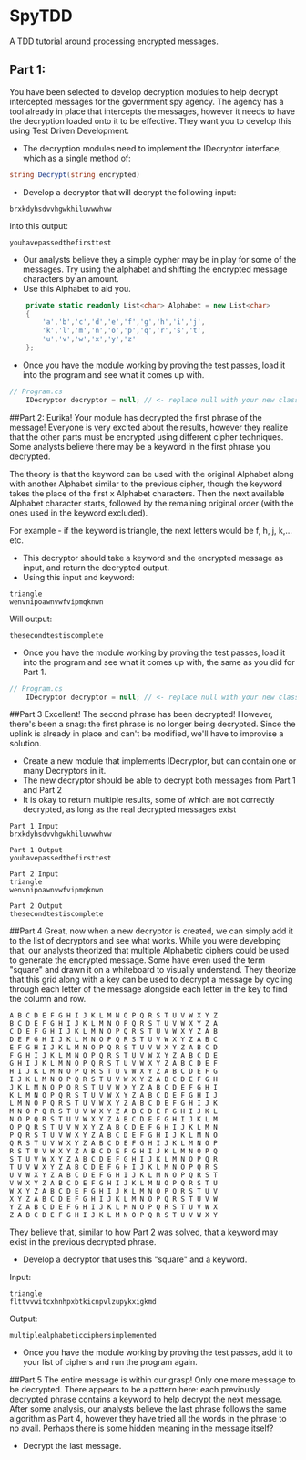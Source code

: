 # SpyTDD
A TDD tutorial around processing encrypted messages.

## Part 1:

You have been selected to develop decryption modules to help decrypt intercepted messages
 for the government spy agency. The agency has a tool already in place that intercepts 
 the messages,
however it needs to have the decryption loaded onto it to be effective. They want you to
 develop this using Test Driven Development.


- The decryption modules need to implement the IDecryptor interface, which as a single method of:
```csharp
string Decrypt(string encrypted)
```
- Develop a decryptor that will decrypt the following input:
```
brxkdyhsdvvhgwkhiluvwwhvw
```

into this output:
```
youhavepassedthefirsttest
```

- Our analysts believe they a simple cypher may be in play for some of the messages. Try using
 the alphabet and shifting the encrypted message characters by an amount.
- Use this Alphabet to aid you.

```csharp
	private static readonly List<char> Alphabet = new List<char>
	{
		'a','b','c','d','e','f','g','h','i','j',
		'k','l','m','n','o','p','q','r','s','t',
		'u','v','w','x','y','z'
	};
```

- Once you have the module working by proving the test passes, load it into the program and
 see what it comes up with.
```csharp
// Program.cs
	IDecryptor decryptor = null; // <- replace null with your new class.
```

##Part 2:
Eurika! Your module has decrypted the first phrase of the message! Everyone is very excited 
about the results, however they realize that the other parts must be
encrypted using different cipher techniques. Some analysts believe there may be a keyword in 
the first phrase you decrypted.

The theory is that the keyword can be used with the original Alphabet along with another
Alphabet similar to the previous cipher, though the keyword takes the place of the
first x Alphabet characters. Then the next available Alphabet character starts, followed
by the remaining original order (with the ones used in the keyword excluded).

For example - if the keyword is triangle, the next letters would be f, h, j, k,... etc.

- This decryptor should take a keyword and the encrypted message as input, and return the 
decrypted output.
- Using this input and keyword:
```
triangle
wenvnipoawnvwfvipmqknwn
```
Will output:
```
thesecondtestiscomplete
```

- Once you have the module working by proving the test passes, load it into the program and 
see what it comes up with, the same as you did for Part 1.
```csharp
// Program.cs
	IDecryptor decryptor = null; // <- replace null with your new class.
```

##Part 3
Excellent! The second phrase has been decrypted! However, there's been a snag: the first phrase 
is no longer being decrypted.
Since the uplink is already in place and can't be modified, we'll have to improvise a solution.

- Create a new module that implements IDecryptor, but can contain one or many Decryptors in it.
- The new decryptor should be able to decrypt both messages from Part 1 and Part 2
- It is okay to return multiple results, some of which are not correctly decrypted, as long as
 the real decrypted messages exist

```
Part 1 Input
brxkdyhsdvvhgwkhiluvwwhvw

Part 1 Output
youhavepassedthefirsttest
```
```
Part 2 Input
triangle
wenvnipoawnvwfvipmqknwn

Part 2 Output
thesecondtestiscomplete
```

##Part 4
Great, now when a new decryptor is created, we can simply add it to the list of decryptors and see
what works. While you were developing that, our analysts theorized that multiple Alphabetic ciphers
could be used to generate the encrypted message. Some have even used the term "square" and drawn
it on a whiteboard to visually understand. They theorize that this grid along with a key can
be used to decrypt a message by cycling through each letter of the message alongside each
letter in the key to find the column and row.

```
A B C D E F G H I J K L M N O P Q R S T U V W X Y Z
B C D E F G H I J K L M N O P Q R S T U V W X Y Z A
C D E F G H I J K L M N O P Q R S T U V W X Y Z A B
D E F G H I J K L M N O P Q R S T U V W X Y Z A B C
E F G H I J K L M N O P Q R S T U V W X Y Z A B C D
F G H I J K L M N O P Q R S T U V W X Y Z A B C D E
G H I J K L M N O P Q R S T U V W X Y Z A B C D E F
H I J K L M N O P Q R S T U V W X Y Z A B C D E F G
I J K L M N O P Q R S T U V W X Y Z A B C D E F G H
J K L M N O P Q R S T U V W X Y Z A B C D E F G H I
K L M N O P Q R S T U V W X Y Z A B C D E F G H I J
L M N O P Q R S T U V W X Y Z A B C D E F G H I J K
M N O P Q R S T U V W X Y Z A B C D E F G H I J K L
N O P Q R S T U V W X Y Z A B C D E F G H I J K L M
O P Q R S T U V W X Y Z A B C D E F G H I J K L M N
P Q R S T U V W X Y Z A B C D E F G H I J K L M N O
Q R S T U V W X Y Z A B C D E F G H I J K L M N O P
R S T U V W X Y Z A B C D E F G H I J K L M N O P Q
S T U V W X Y Z A B C D E F G H I J K L M N O P Q R
T U V W X Y Z A B C D E F G H I J K L M N O P Q R S
U V W X Y Z A B C D E F G H I J K L M N O P Q R S T
V W X Y Z A B C D E F G H I J K L M N O P Q R S T U
W X Y Z A B C D E F G H I J K L M N O P Q R S T U V
X Y Z A B C D E F G H I J K L M N O P Q R S T U V W
Y Z A B C D E F G H I J K L M N O P Q R S T U V W X
Z A B C D E F G H I J K L M N O P Q R S T U V W X Y

```
They believe that, similar to how Part 2 was solved, that a keyword may exist in the previous 
decrypted phrase.

- Develop a decryptor that uses this "square" and a keyword.

Input:
```
triangle
flttvvwitcxhnhpxbtkicnpvlzupykxigkmd
```
Output:
```
multiplealphabeticciphersimplemented
```

- Once you have the module working by proving the test passes, add it to your list of ciphers
and run the program again.

##Part 5
The entire message is within our grasp! Only one more message to be decrypted. There appears to
be a pattern here: each previously decrypted phrase contains a keyword to help decrypt the next
message. After some analysis, our analysts believe the last phrase follows the same algorithm
as Part 4, however they have tried all the words in the phrase to no avail. Perhaps there
is some hidden meaning in the message itself?

- Decrypt the last message.
